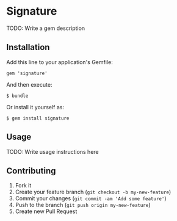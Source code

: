 # Signature

TODO: Write a gem description

## Installation

Add this line to your application's Gemfile:

    gem 'signature'

And then execute:

    $ bundle

Or install it yourself as:

    $ gem install signature

## Usage

TODO: Write usage instructions here

## Contributing

1. Fork it
2. Create your feature branch (`git checkout -b my-new-feature`)
3. Commit your changes (`git commit -am 'Add some feature'`)
4. Push to the branch (`git push origin my-new-feature`)
5. Create new Pull Request
